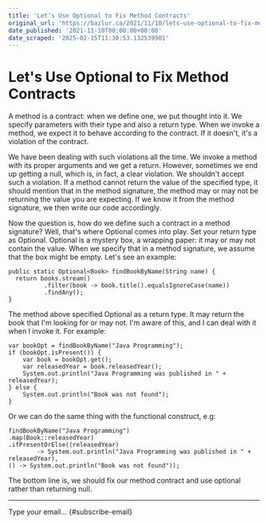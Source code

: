 ```yaml
---
title: 'Let’s Use Optional to Fix Method Contracts'
original_url: 'https://bazlur.ca/2021/11/10/lets-use-optional-to-fix-method-contracts/'
date_published: '2021-11-10T00:00:00+00:00'
date_scraped: '2025-02-15T11:30:53.132539901'
---
```


Let's Use Optional to Fix Method Contracts
==========================================

A method is a contract: when we define one, we put thought into it. We specify parameters with their type and also a return type. When we invoke a method, we expect it to behave according to the contract. If it doesn't, it's a violation of the contract.

We have been dealing with such violations all the time. We invoke a method with its proper arguments and we get a return. However, sometimes we end up getting a null, which is, in fact, a clear violation. We shouldn't accept such a violation. If a method cannot return the value of the specified type, it should mention that in the method signature, the method may or may not be returning the value you are expecting. If we know it from the method signature, we then write our code accordingly.

Now the question is, how do we define such a contract in a method signature? Well, that's where Optional comes into play. Set your return type as Optional. Optional is a mystery box, a wrapping paper: it may or may not contain the value. When we specify that in a method signature, we assume that the box might be empty. Let's see an example:

```
public static Optional<Book> findBookByName(String name) {
  return books.stream()
          .filter(book -> book.title().equalsIgnoreCase(name))
          .findAny();
}
```

The method above specified Optional as a return type. It may return the book that I'm looking for or may not. I'm aware of this, and I can deal with it when I invoke it. For example:

```
var bookOpt = findBookByName("Java Programming");
if (bookOpt.isPresent()) {
    var book = bookOpt.get();
    var releasedYear = book.releasedYear();
    System.out.println("Java Programming was published in " + releasedYear);
} else {
    System.out.println("Book was not found");
}
```

Or we can do the same thing with the functional construct, e.g:

```
findBookByName("Java Programming")
.map(Book::releasedYear)
.ifPresentOrElse((releasedYear)
        -> System.out.println("Java Programming was published in " + releasedYear),
() -> System.out.println("Book was not found"));
```

The bottom line is, we should fix our method contract and use optional rather than returning null.  

*** ** * ** ***

Type your email... {#subscribe-email}
